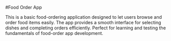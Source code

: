 #Food Order App

This is a basic food-ordering application designed to let users browse and order food items easily. 
The app provides a smooth interface for selecting dishes and completing orders efficiently.
Perfect for learning and testing the fundamentals of food-order app development.

